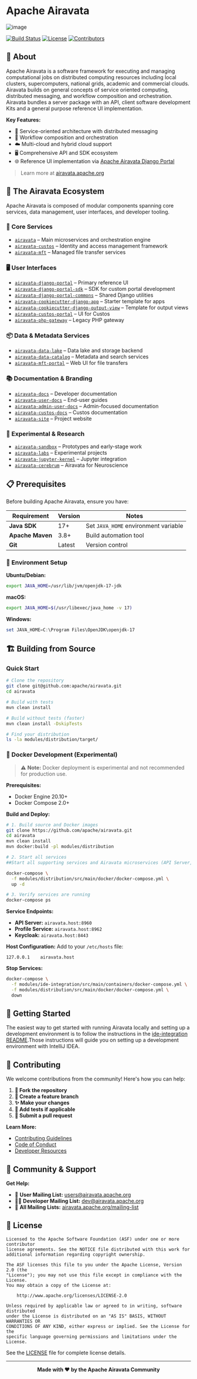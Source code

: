# Apache Airavata

  ![image](https://github.com/user-attachments/assets/6d908819-cf5e-48d0-bbf7-f031c95adf94)

  [![Build Status](https://github.com/apache/airavata/actions/workflows/maven-build.yml/badge.svg)](https://github.com/apache/airavata/actions/workflows/maven-build.yml)
  [![License](https://img.shields.io/badge/License-Apache%202.0-blue.svg)](https://opensource.org/licenses/Apache-2.0)
  [![Contributors](https://img.shields.io/github/contributors/apache/airavata.svg)](https://github.com/apache/airavata/graphs/contributors)
</div>

## 🚀 About

Apache Airavata is a software framework for executing and managing computational jobs on distributed computing resources including local clusters, supercomputers, national grids, academic and commercial clouds. Airavata builds on general concepts of service oriented computing, distributed messaging, and workflow composition and orchestration. Airavata bundles a server package with an API, client software development Kits and a general purpose reference UI implementation.

**Key Features:**
- 🔧 Service-oriented architecture with distributed messaging
- 🔄 Workflow composition and orchestration
- ☁️ Multi-cloud and hybrid cloud support
- 🖥️ Comprehensive API and SDK ecosystem
- 🌐 Reference UI implementation via [Apache Airavata Django Portal](https://github.com/apache/airavata-django-portal)

> Learn more at [airavata.apache.org](https://airavata.apache.org)

## 🧱 The Airavata Ecosystem

Apache Airavata is composed of modular components spanning core services, data management, user interfaces, and developer tooling.

### 🔧 Core Services
- [`airavata`](https://github.com/apache/airavata) – Main microservices and orchestration engine
- [`airavata-custos`](https://github.com/apache/airavata-custos) – Identity and access management framework
- [`airavata-mft`](https://github.com/apache/airavata-mft) – Managed file transfer services

### 🖥️ User Interfaces
- [`airavata-django-portal`](https://github.com/apache/airavata-django-portal) – Primary reference UI
- [`airavata-django-portal-sdk`](https://github.com/apache/airavata-django-portal-sdk) – SDK for custom portal development
- [`airavata-django-portal-commons`](https://github.com/apache/airavata-django-portal-commons) – Shared Django utilities
- [`airavata-cookiecutter-django-app`](https://github.com/apache/airavata-cookiecutter-django-app) – Starter template for apps
- [`airavata-cookiecutter-django-output-view`](https://github.com/apache/airavata-cookiecutter-django-output-view) – Template for output views
- [`airavata-custos-portal`](https://github.com/apache/airavata-custos-portal) – UI for Custos
- [`airavata-php-gateway`](https://github.com/apache/airavata-php-gateway) – Legacy PHP gateway

### 📦 Data & Metadata Services
- [`airavata-data-lake`](https://github.com/apache/airavata-data-lake) – Data lake and storage backend
- [`airavata-data-catalog`](https://github.com/apache/airavata-data-catalog) – Metadata and search services
- [`airavata-mft-portal`](https://github.com/apache/airavata-mft-portal) – Web UI for file transfers

### 📚 Documentation & Branding
- [`airavata-docs`](https://github.com/apache/airavata-docs) – Developer documentation
- [`airavata-user-docs`](https://github.com/apache/airavata-user-docs) – End-user guides
- [`airavata-admin-user-docs`](https://github.com/apache/airavata-admin-user-docs) – Admin-focused documentation
- [`airavata-custos-docs`](https://github.com/apache/airavata-custos-docs) – Custos documentation
- [`airavata-site`](https://github.com/apache/airavata-site) – Project website

### 🧪 Experimental & Research
- [`airavata-sandbox`](https://github.com/apache/airavata-sandbox) – Prototypes and early-stage work
- [`airavata-labs`](https://github.com/apache/airavata-labs) – Experimental projects
- [`airavata-jupyter-kernel`](https://github.com/apache/airavata-jupyter-kernel) – Jupyter integration
- [`airavata-cerebrum`](https://github.com/apache/airavata-cerebrum) – Airavata for Neuroscience

## 📋 Prerequisites

Before building Apache Airavata, ensure you have:

| Requirement | Version | Notes |
|-------------|---------|-------|
| **Java SDK** | 17+ | Set `JAVA_HOME` environment variable |
| **Apache Maven** | 3.8+ | Build automation tool |
| **Git** | Latest | Version control |

### 🔧 Environment Setup

**Ubuntu/Debian:**
```bash
export JAVA_HOME=/usr/lib/jvm/openjdk-17-jdk
```

**macOS:**
```bash
export JAVA_HOME=$(/usr/libexec/java_home -v 17)
```

**Windows:**
```powershell
set JAVA_HOME=C:\Program Files\OpenJDK\openjdk-17
```

## 🏗️ Building from Source

### Quick Start

```bash
# Clone the repository
git clone git@github.com:apache/airavata.git
cd airavata

# Build with tests
mvn clean install

# Build without tests (faster)
mvn clean install -DskipTests

# Find your distribution
ls -la modules/distribution/target/
```

### 🐳 Docker Development (Experimental)

> ⚠️ **Note:** Docker deployment is experimental and not recommended for production use.

**Prerequisites:**
- Docker Engine 20.10+
- Docker Compose 2.0+

**Build and Deploy:**

```bash
# 1. Build source and Docker images
git clone https://github.com/apache/airavata.git
cd airavata
mvn clean install
mvn docker:build -pl modules/distribution

# 2. Start all services
##Start all supporting services and Airavata microservices (API Server, Helix components, and Job Monitors)

docker-compose \
  -f modules/distribution/src/main/docker/docker-compose.yml \
  up -d

# 3. Verify services are running
docker-compose ps
```

**Service Endpoints:**
- **API Server:** `airavata.host:8960`
- **Profile Service:** `airavata.host:8962`
- **Keycloak:** `airavata.host:8443`

**Host Configuration:**
Add to your `/etc/hosts` file:
```
127.0.0.1    airavata.host
```

**Stop Services:**
```bash
docker-compose \
  -f modules/ide-integration/src/main/containers/docker-compose.yml \
  -f modules/distribution/src/main/docker/docker-compose.yml \
  down
```

## 🚀 Getting Started

The easiest way to get started with running Airavata locally and setting up a development environment is to follow the instructions in the [ide-integration README](./modules/ide-integration/README.md).Those instructions will guide you on setting up a development environment with IntelliJ IDEA.

## 🤝 Contributing

We welcome contributions from the community! Here's how you can help:

1. **🍴 Fork the repository**
2. **🌿 Create a feature branch**
3. **✨ Make your changes**
4. **🧪 Add tests if applicable**
5. **📝 Submit a pull request**

**Learn More:**
- [Contributing Guidelines](http://airavata.apache.org/get-involved.html)
- [Code of Conduct](https://www.apache.org/foundation/policies/conduct.html)
- [Developer Resources](https://cwiki.apache.org/confluence/display/AIRAVATA)

## 💬 Community & Support

**Get Help:**
- 📧 **User Mailing List:** [users@airavata.apache.org](mailto:users@airavata.apache.org)
- 👨‍💻 **Developer Mailing List:** [dev@airavata.apache.org](mailto:dev@airavata.apache.org)
- 🔗 **All Mailing Lists:** [airavata.apache.org/mailing-list](https://airavata.apache.org/mailing-list.html)

## 📄 License

```
Licensed to the Apache Software Foundation (ASF) under one or more contributor
license agreements. See the NOTICE file distributed with this work for
additional information regarding copyright ownership.

The ASF licenses this file to you under the Apache License, Version 2.0 (the
"License"); you may not use this file except in compliance with the License.
You may obtain a copy of the License at:

    http://www.apache.org/licenses/LICENSE-2.0

Unless required by applicable law or agreed to in writing, software distributed
under the License is distributed on an "AS IS" BASIS, WITHOUT WARRANTIES OR
CONDITIONS OF ANY KIND, either express or implied. See the License for the
specific language governing permissions and limitations under the License.
```

See the [LICENSE](LICENSE) file for complete license details.

---

<div align="center">
  <strong>Made with ❤️ by the Apache Airavata Community</strong>
</div>
